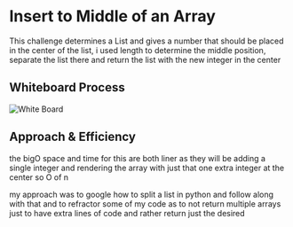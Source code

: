 # Insert to Middle of an Array

This challenge determines a List and gives a number that should be placed in the center of the list,
i used length to determine the middle position, separate the list there and return the list with the new integer in the center

## Whiteboard Process

![White Board](/insert_shift_array.PNG)

## Approach & Efficiency
<!-- What approach did you take? Discuss Why. What is the Big O space/time for this approach? -->
the bigO space and time for this are both liner as they will be adding a single integer and rendering the array with just that one extra integer at the center so O of n

my approach was to google how to split a list in python and follow along with that and to refractor some of my code as to not return multiple arrays just to have extra lines of code and rather return just the desired
